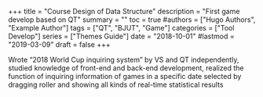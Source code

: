 +++
title = "Course Design of Data Structure"
description = "First game develop based on QT"
summary = ""
toc = true
#authors = ["Hugo Authors", "Example Author"]
tags = ["QT", "BJUT", "Game"]
categories = ["Tool Develop"]
series = ["Themes Guide"]
date =  "2018-10-01"
#lastmod = "2019-03-09"
draft = false
+++

Wrote “2018 World Cup inquiring system” by VS and QT independently, studied knowledge of front-end and back-end development, realized the function of inquiring information of games in a specific date selected by dragging roller and showing all kinds of real-time statistical results

